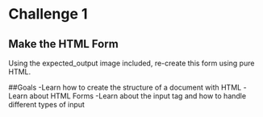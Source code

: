 # Challenge 1

## Make the HTML Form
Using the expected_output image included, re-create this form using pure HTML.

##Goals
-Learn how to create the structure of a document with HTML
-Learn about HTML Forms
-Learn about the input tag and how to handle different types of input

